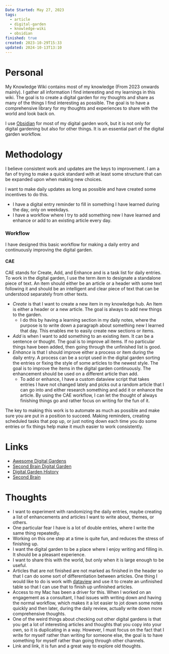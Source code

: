 ```yaml
---
Date Started: May 27, 2023
tags:
  - article
  - digital-garden
  - knowledge-wiki
  - obsidian
finished: true
created: 2023-10-29T15:33
updated: 2024-10-13T13:10
---
```

# Personal

My Knowledge Wiki contains most of my knowledge (From 2023 onwards mainly). I gather all information I find interesting and my learnings in this wiki. The goal is to create a digital garden for my thoughts and share as many of the things I find interesting as possible. The goal is to have a comprehensive library for my thoughts and experiences to share with the world and look back on.  

I use [Obsidian](Obsidian/Obsidian.md) for most of my digital garden work, but it is not only for digital gardening but also for other things. It is an essential part of the digital garden workflow. 

# Methodology
I believe consistent work and updates are the keys to improvement. I am a fan of trying to make a quick standard with at least some structure that can be expanded upon when making new choices. 


I want to make daily updates as long as possible and have created some incentives to do this. 

- I have a digital entry reminder to fill in something I have learned during the day, only on weekdays. 
- I have a workflow where I try to add something new I have learned and enhance or add to an existing article every day. 
### Workflow
I have designed this basic workflow for making a daily entry and continuously improving the digital garden. 
#### CAE
CAE stands for Create, Add, and Enhance and is a task list for daily entries. To work in the digital garden, I use the term *item* to designate a standalone piece of text. An item should either be an article or a header with some text following it and should be an intelligent and clear piece of text that can be understood separately from other texts. 
- *Create* is that I want to create a new item in my knowledge hub. An Item is either a header or a new article. The goal is always to add new things to the garden. 
	- I do this by having a learning section in my daily notes, where the purpose is to write down a paragraph about something new I learned that day. This enables me to easily create new sections or items. 
- *Add* is when I want to add something to an existing item. It can be a sentence or thought. The goal is to improve all items. If no particular things have been added, then going through the unfinished list is good. 
- *Enhance* is that I should improve either a process or item during the daily entry. A process can be a script used in the digital garden sorting the entries or fixing the style of some articles to the newest style. The goal is to improve the items in the digital garden continuously. The enhancement should be used on a different article than add. 
	- To add or enhance, I have a custom dataview script that takes entries I have not changed lately and picks out a random article that I can go into and either research something and add it or enhance the article. 
By using the CAE workflow, I can let the thought of always finishing things go and rather focus on writing for the fun of it. 

The key to making this work is to automate as much as possible and make sure you are put in a position to succeed. Making reminders, creating scheduled tasks that pop up, or just noting down each time you do some entries or fix things help make it much easier to work consistently.

# Links 
- [Awesome Digital Gardens](https://github.com/kyrose/awesome-digital-gardens)
- [Second Brain Digital Garden](https://www.ssp.sh/brain/)
- [Digital Garden History](https://maggieappleton.com/garden-history)
- [Second Brain](https://youtu.be/YOLELC41vtk)
# Thoughts 
- I want to experiment with randomizing the daily entries, maybe creating a list of enhancements and articles I want to write about, themes, or others. 
- One particular fear I have is a lot of double entries, where I write the same thing repeatedly. 
- Working on this one step at a time is quite fun, and reduces the stress of finishing up. 
- I want the digital garden to be a place where I enjoy writing and filling in. It should be a pleasant experience. 
-  I want to share this with the world, but only when it is large enough to be useful. 
- Articles that are not finished are not marked as finished in the header so that I can do some sort of differentiation between articles.  One thing I would like to do is work with [dataview](https://github.com/blacksmithgu/obsidian-dataview) and use it to create an unfinished table so that I can use that to finish up unfinished articles. 
- Access to my Mac has been a driver for this. When I worked on an engagement as a consultant, I had issues with writing down and having the normal workflow, which makes it a lot easier to jot down some notes quickly and then later, during the daily review, actually write down more comprehensive thoughts. 
- One of the weird things about checking out other digital gardens is that you get a lot of interesting articles and thoughts that you copy into your own, so it is duplicating in a way. However, I must focus on the fact that I write for myself rather than writing for someone else, the goal is to have something for myself rather than going through other channels. 
- Link and link, it is fun and a great way to explore old thoughts. 



